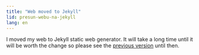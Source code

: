 ```yaml
---
title: "Web moved to Jekyll"
lid: presun-webu-na-jekyll
lang: en
---
```

I moved my web to Jekyll static web generator. It will take a long time until it will be worth the change so please see the [previous version](/v2/index.xml) until then.